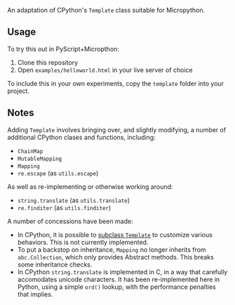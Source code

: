 An adaptation of CPython's `Template` class suitable for Micropython.

## Usage

To try this out in PyScript+Micropthon:
  1. Clone this repository
  2. Open `examples/helloworld.html` in your live server of choice

To include this in your own experiments, copy the `template` folder into your project.

## Notes

Adding `Template` involves bringing over, and slightly modifying, a number of additional CPython clases and functions, including:
  * `ChainMap`
  * `MutableMapping`
  * `Mapping`
  * `re.escape` (as `utils.escape`)

As well as re-implementing or otherwise working around:
  * `string.translate` (as `utils.translate`)
  * `re.finditer` (as `utils.finditer`)

A number of concessions have been made:

  * In CPython, it is possible to [subclass `Template`](https://docs.python.org/3/library/string.html#string.Template) to customize various behaviors. This is not currently implemented.
  * To put a backstop on inheritance, `Mapping` no longer inherits from `abc.Collection`, which only provides Abstract methods. This breaks some inheritance checks.
  * In CPython `string.translate` is implemented in C, in a way that carefully accomodates unicode characters. It has been re-implemented here in Python, using a simple `ord()` lookup, with the performance penalties that implies.